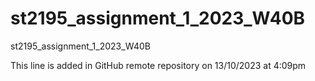 # st2195_assignment_1_2023_W40B
st2195_assignment_1_2023_W40B

This line is added in GitHub remote repository on 13/10/2023 at 4:09pm
